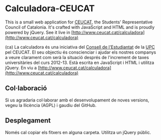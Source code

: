Calculadora-CEUCAT
=============

This is a small web application for [CEUCAT](http://www.ceucat.cat), the Students' Representative Council of Catalonia.
It's crafted with JavaScript and HTML and is proudly powered by jQuery.
See it live in [http://www.ceucat.cat/calculadora](http://www.ceucat.cat/calculadora)

(ca)
La calculadora és una iniciativa del [Consell de l'Estudiantat](http://consellestudiantat.upc.edu) de la [UPC](http://www.upc.edu) pel CEUCAT.
El seu objectiu és conscienciar i ajudar els nostres companys a veure clarament com serà la situació després de l'increment de taxes universitàries del curs 2012-13.
Està escrita en JavaScript i HTML i utilitza jQuery.
En viu a [http://www.ceucat.cat/calculadora](http://www.ceucat.cat/calculadora)


Col·laboració
------------

Si us agradaria col·laborar amb el desenvolupament de noves versions, vegeu la llicència (AGPL) i gaudiu del GitHub.

Desplegament
------------

Només cal copiar els fitxers en alguna carpeta.
Utilitza un jQuery públic.

